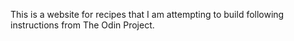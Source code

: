 This is a website for recipes that I am attempting to build following instructions from The Odin Project.